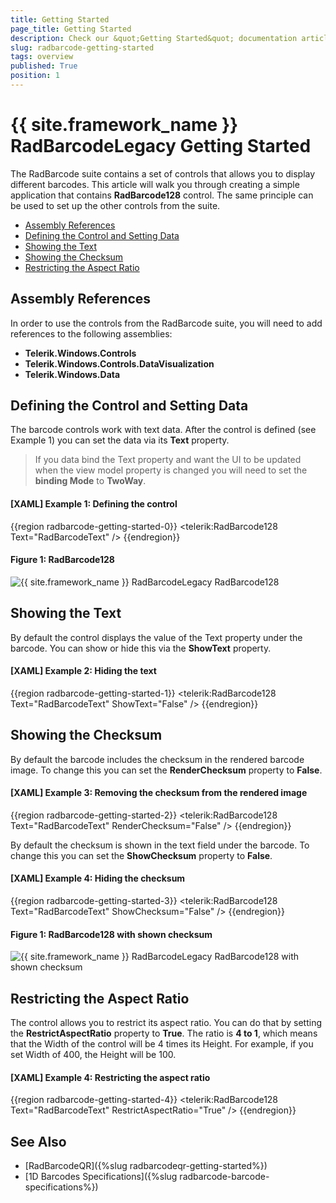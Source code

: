 ```yaml
---
title: Getting Started
page_title: Getting Started
description: Check our &quot;Getting Started&quot; documentation article for the RadBarcode {{ site.framework_name }} control.
slug: radbarcode-getting-started
tags: overview
published: True
position: 1
---
```


# {{ site.framework_name }} RadBarcodeLegacy Getting Started

The RadBarcode suite contains a set of controls that allows you to display different barcodes. This article will walk you through creating a simple application that contains __RadBarcode128__ control. The same principle can be used to set up the other controls from the suite.

* [Assembly References](#assembly-references)
* [Defining the Control and Setting Data](#defining-the-control-and-setting-data)
* [Showing the Text](#showing-the-text)
* [Showing the Checksum](#showing-the-checksum)
* [Restricting the Aspect Ratio](#restricting-the-aspect-ratio)

## Assembly References

In order to use the controls from the RadBarcode suite, you will need to add references to the following assemblies:
* __Telerik.Windows.Controls__
* __Telerik.Windows.Controls.DataVisualization__
* __Telerik.Windows.Data__

## Defining the Control and Setting Data

The barcode controls work with text data. After the control is defined (see Example 1) you can set the data via its __Text__ property.

> If you data bind the Text property and want the UI to be updated when the view model property is changed you will need to set the __binding Mode__ to __TwoWay__.

#### __[XAML] Example 1: Defining the control__
{{region radbarcode-getting-started-0}}
	<telerik:RadBarcode128 Text="RadBarcodeText" />
{{endregion}}

#### __Figure 1: RadBarcode128__
![{{ site.framework_name }} RadBarcodeLegacy RadBarcode128](images/radbarcode-getting-started-0.png)

## Showing the Text

By default the control displays the value of the Text property under the barcode. You can show or hide this via the __ShowText__ property.

#### __[XAML] Example 2: Hiding the text__
{{region radbarcode-getting-started-1}}
	<telerik:RadBarcode128 Text="RadBarcodeText" ShowText="False" />
{{endregion}}

## Showing the Checksum

By default the barcode includes the checksum in the rendered barcode image. To change this you can set the __RenderChecksum__ property to __False__.

#### __[XAML] Example 3: Removing the checksum from the rendered image__
{{region radbarcode-getting-started-2}}
	<telerik:RadBarcode128 Text="RadBarcodeText" RenderChecksum="False" />
{{endregion}}

By default the checksum is shown in the text field under the barcode. To change this you can set the __ShowChecksum__ property to __False__. 

#### __[XAML] Example 4: Hiding the checksum__
{{region radbarcode-getting-started-3}}
	<telerik:RadBarcode128 Text="RadBarcodeText" ShowChecksum="False" />
{{endregion}}

#### __Figure 1: RadBarcode128 with shown checksum__
![{{ site.framework_name }} RadBarcodeLegacy RadBarcode128 with shown checksum](images/radbarcode-getting-started-1.png)

## Restricting the Aspect Ratio

The control allows you to restrict its aspect ratio. You can do that by setting the __RestrictAspectRatio__ property to __True__. The ratio is __4 to 1__, which means that the Width of the control will be 4 times its Height. For example, if you set Width of 400, the Height will be 100.

#### __[XAML] Example 4: Restricting the aspect ratio__
{{region radbarcode-getting-started-4}}
	<telerik:RadBarcode128 Text="RadBarcodeText" RestrictAspectRatio="True" />
{{endregion}}

## See Also
* [RadBarcodeQR]({%slug radbarcodeqr-getting-started%})
* [1D Barcodes Specifications]({%slug radbarcode-barcode-specifications%})
